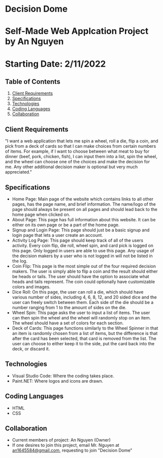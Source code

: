 # Decision Dome
# Self-Made Web Applcation Project by An Nguyen
# Starting Date: 2/11/2022

## Table of Contents
1. [Client Requirements](#client-requirements)
2. [Specifications](#specs)
3. [Technologies](#techs)
4. [Coding Languages](#code)
5. [Collaboration](#collaboration) 

## Client Requirements
"I want a web application that lets me spin a wheel, roll a die, flip a coin, and pick from a deck of cards so that I can make choices from certain numbers of items. For example, if I want to choose between what meat to buy for dinner (beef, pork, chicken, fish), I can input them into a list, spin the wheel, and the wheel can choose one of the choices and make the decision for me. Any other additional decision maker is optional but very much appreciated."

## Specifications
- Home Page: Main page of the website which contains links to all other pages, has the page name, and brief information. The name/logo of the page should always be present on all pages and should lead back to the home page when clicked on.
- About Page: This page has full information about this website. It can be either on its own page or be a part of the home page.
- Signup and Login Page: This page should just be a basic signup and login page that lets a user create an account. 
- Activity Log Page: This page should keep track of all of the users activity. Every coin flip, die roll, wheel spin, and card pick is logged on this page. Only logged in users are able to use this page. Any usage of the decision makers by a user who is not logged in will not be listed in the log.
- Coin Flip: This page is the most simple out of the four required decision makers. The user is simply able to flip a coin and the result should either be heads or tails. The user should have the option to associate what heads and tails represent. The coin could optionally have customizable colors and images.
- Dice Roll: On this page, the user can roll a die, which should have various number of sides, including 4, 6, 8, 12, and 20 sided dice and the user can freely switch between them. Each side of the die should be a number ranging from 1 to the amount of sides on the die.
- Wheel Spin: This page asks the user to input a list of items. The user can then spin the wheel and the wheel will randomly stop on an item. The wheel should have a set of colors for each section. 
- Deck of Cards: This page functions similarly to the Wheel Spinner in that an item is randomly chosen from a list of items, but the difference is that after the card has been selected, that card is removed from the list. The user can choose to either keep it to the side, put the card back into the deck, or discard it.

## Technologies
- Visual Studio Code: Where the coding takes place.
- Paint.NET: Where logos and icons are drawn.

## Coding Languages
- HTML
- CSS

## Collaboration
- Current members of project: An Nguyen (Owner)
- If one desires to join this project, email Mr. Nguyen at an1645584@gmail.com, requesting to join "Decision Dome"
